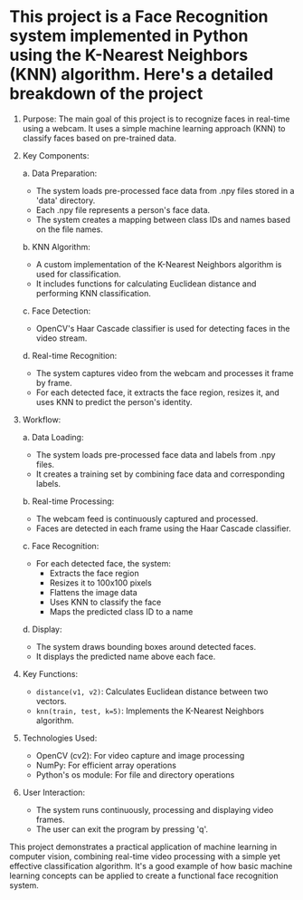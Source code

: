 # This project is a Face Recognition system implemented in Python using the K-Nearest Neighbors (KNN) algorithm. Here's a detailed breakdown of the project

1. Purpose:
The main goal of this project is to recognize faces in real-time using a webcam. It uses a simple machine learning approach (KNN) to classify faces based on pre-trained data.

2. Key Components:

   a. Data Preparation:
   - The system loads pre-processed face data from .npy files stored in a 'data' directory.
   - Each .npy file represents a person's face data.
   - The system creates a mapping between class IDs and names based on the file names.

   b. KNN Algorithm:
   - A custom implementation of the K-Nearest Neighbors algorithm is used for classification.
   - It includes functions for calculating Euclidean distance and performing KNN classification.

   c. Face Detection:
   - OpenCV's Haar Cascade classifier is used for detecting faces in the video stream.

   d. Real-time Recognition:
   - The system captures video from the webcam and processes it frame by frame.
   - For each detected face, it extracts the face region, resizes it, and uses KNN to predict the person's identity.

3. Workflow:

   a. Data Loading:
   - The system loads pre-processed face data and labels from .npy files.
   - It creates a training set by combining face data and corresponding labels.

   b. Real-time Processing:
   - The webcam feed is continuously captured and processed.
   - Faces are detected in each frame using the Haar Cascade classifier.

   c. Face Recognition:
   - For each detected face, the system:
     - Extracts the face region
     - Resizes it to 100x100 pixels
     - Flattens the image data
     - Uses KNN to classify the face
     - Maps the predicted class ID to a name

   d. Display:
   - The system draws bounding boxes around detected faces.
   - It displays the predicted name above each face.

4. Key Functions:

   - `distance(v1, v2)`: Calculates Euclidean distance between two vectors.
   - `knn(train, test, k=5)`: Implements the K-Nearest Neighbors algorithm.

5. Technologies Used:
   - OpenCV (cv2): For video capture and image processing
   - NumPy: For efficient array operations
   - Python's os module: For file and directory operations

6. User Interaction:
   - The system runs continuously, processing and displaying video frames.
   - The user can exit the program by pressing 'q'.

This project demonstrates a practical application of machine learning in computer vision, combining real-time video processing with a simple yet effective classification algorithm. It's a good example of how basic machine learning concepts can be applied to create a functional face recognition system.